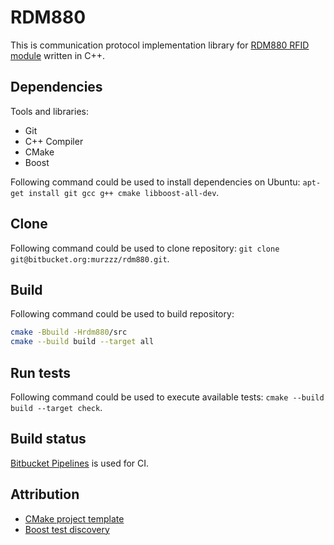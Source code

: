 # RDM880

This is communication protocol implementation library for
[RDM880 RFID module](http://www.seeedstudio.com/wiki/13.56Mhz_RFID_module_-_IOS/IEC_14443_type_a)
written in C++.

## Dependencies

Tools and libraries:

* Git
* C++ Compiler
* CMake
* Boost

Following command could be used to install dependencies on Ubuntu:
`apt-get install git gcc g++ cmake libboost-all-dev`.

## Clone

Following command could be used to clone repository:
`git clone git@bitbucket.org:murzzz/rdm880.git`.

## Build

Following command could be used to build repository:

```sh
cmake -Bbuild -Hrdm880/src
cmake --build build --target all
```

## Run tests

Following command could be used to execute available tests:
`cmake --build build --target check`.

## Build status

[Bitbucket Pipelines](https://bitbucket.org/murzzz/rdm880/addon/pipelines/home)
is used for CI.

## Attribution

* [CMake project template](https://github.com/pananton/cpp-lib-template)
* [Boost test discovery](https://github.com/Bagira80/cmake-modules)
